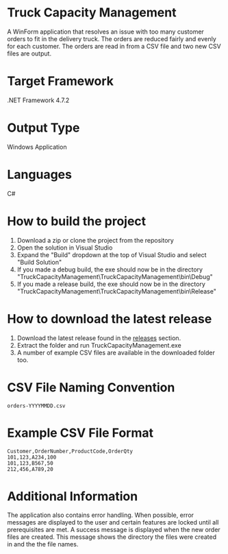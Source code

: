 # Truck Capacity Management
A WinForm application that resolves an issue with too many customer orders to fit in the delivery truck. The orders are reduced fairly and evenly for each customer. The orders are read in from a CSV file and two new CSV files are output.

# Target Framework
.NET Framework 4.7.2
# Output Type
Windows Application
# Languages
C#
# How to build the project
1. Download a zip or clone the project from the repository
2. Open the solution in Visual Studio
3. Expand the "Build" dropdown at the top of Visual Studio and select "Build Solution"
4. If you made a debug build, the exe should now be in the directory "TruckCapacityManagement\TruckCapacityManagement\bin\Debug"
5. If you made a release build, the exe should now be in the directory "TruckCapacityManagement\TruckCapacityManagement\bin\Release"
# How to download the latest release
1. Download the latest release found in the [releases](https://github.com/NiallNulty/TruckCapacityManagement/releases) section.
2. Extract the folder and run TruckCapacityManagement.exe
3. A number of example CSV files are available in the downloaded folder too. 
# CSV File Naming Convention
```
orders-YYYYMMDD.csv
```
# Example CSV File Format
```
Customer,OrderNumber,ProductCode,OrderQty
101,123,A234,100
101,123,B567,50
212,456,A789,20
```
# Additional Information
The application also contains error handling. When possible, error messages are displayed to the user and certain features are locked until all prerequisites are met. A success message is displayed when the new order files are created. This message shows the directory the files were created in and the the file names.
